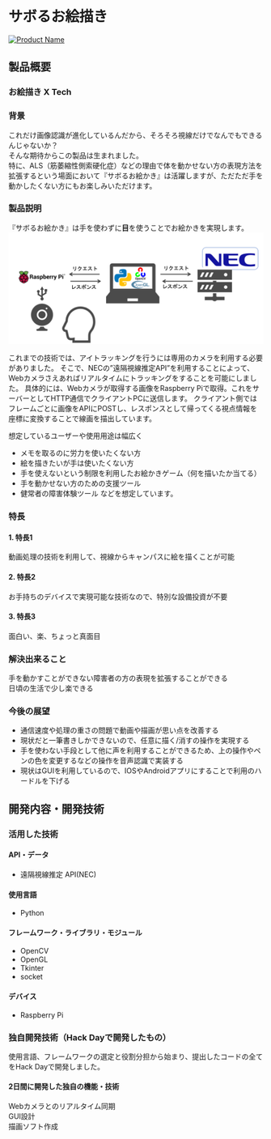 # サボるお絵描き

[![Product Name](image.png)](https://www.youtube.com/watch?v=G5rULR53uMk)

## 製品概要
### お絵描き X Tech

### 背景
これだけ画像認識が進化しているんだから、そろそろ視線だけでなんでもできるんじゃないか？  
そんな期待からこの製品は生まれました。  
特に、ALS（筋萎縮性側索硬化症）などの理由で体を動かせない方の表現方法を拡張するという場面において『サボるお絵かき』は活躍しますが、ただただ手を動かしたくない方にもお楽しみいただけます。

### 製品説明
『サボるお絵かき』は手を使わずに**目**を使うことでお絵かきを実現します。
![detail of sys](https://github.com/jphacks/TK_1918/blob/master/oekakisys.png)

これまでの技術では、アイトラッキングを行うには専用のカメラを利用する必要がありました。
そこで、NECの”遠隔視線推定API”を利用することによって、Webカメラさえあればリアルタイムにトラッキングをすることを可能にしました。
具体的には、Webカメラが取得する画像をRaspberry Piで取得。これをサーバーとしてHTTP通信でクライアントPCに送信します。
クライアント側ではフレームごとに画像をAPIにPOSTし、レスポンスとして帰ってくる視点情報を座標に変換することで線画を描出しています。

想定しているユーザーや使用用途は幅広く
* メモを取るのに労力を使いたくない方  
* 絵を描きたいが手は使いたくない方  
* 手を使えないという制限を利用したお絵かきゲーム（何を描いたか当てる）  
* 手を動かせない方のための支援ツール  
* 健常者の障害体験ツール
などを想定しています。

### 特長

#### 1. 特長1
動画処理の技術を利用して、視線からキャンパスに絵を描くことが可能

#### 2. 特長2
お手持ちのデバイスで実現可能な技術なので、特別な設備投資が不要

#### 3. 特長3
面白い、楽、ちょっと真面目

### 解決出来ること
手を動かすことができない障害者の方の表現を拡張することができる  
日頃の生活で少し楽できる

### 今後の展望
* 通信速度や処理の重さの問題で動画や描画が思い点を改善する  
* 現状だと一筆書きしかできないので、任意に描く/消すの操作を実現する  
* 手を使わない手段として他に声を利用することができるため、上の操作やペンの色を変更するなどの操作を音声認識で実装する  
* 現状はGUIを利用しているので、IOSやAndroidアプリにすることで利用のハードルを下げる  

## 開発内容・開発技術

### 活用した技術
#### API・データ
* 遠隔視線推定 API(NEC)

#### 使用言語
* Python

#### フレームワーク・ライブラリ・モジュール
* OpenCV
* OpenGL
* Tkinter
* socket

#### デバイス
* Raspberry Pi

### 独自開発技術（Hack Dayで開発したもの）
使用言語、フレームワークの選定と役割分担から始まり、提出したコードの全てをHack Dayで開発しました。


#### 2日間に開発した独自の機能・技術
Webカメラとのリアルタイム同期  
GUI設計  
描画ソフト作成  
